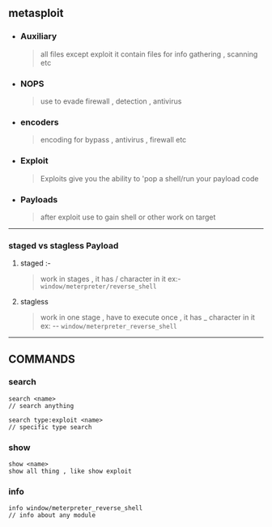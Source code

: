 ## metasploit

* ### Auxiliary
  > all files except exploit
  > it contain files for info gathering , scanning etc

* ### NOPS
   > use to evade firewall , detection , antivirus

* ### encoders
	> encoding for bypass , antivirus , firewall etc

* ### Exploit
	> Exploits give you the ability to 'pop a shell/run your payload code

* ### Payloads
	> after exploit use to gain shell or other work on target

---

### staged vs stagless Payload
   1. staged :-
       > work in stages , it has / character in it
	 ex:- 	
`window/meterpreter/reverse_shell`

 2. stagless 
     > work in one stage , have to execute once , it has _ character in it 
      ex: --
	  `window/meterpreter_reverse_shell`

---

## COMMANDS	

### search
```
search <name>
// search anything

search type:exploit <name>
// specific type search

```

### show
```
show <name>
show all thing , like show exploit
```

### info

```
info window/meterpreter_reverse_shell
// info about any module
```